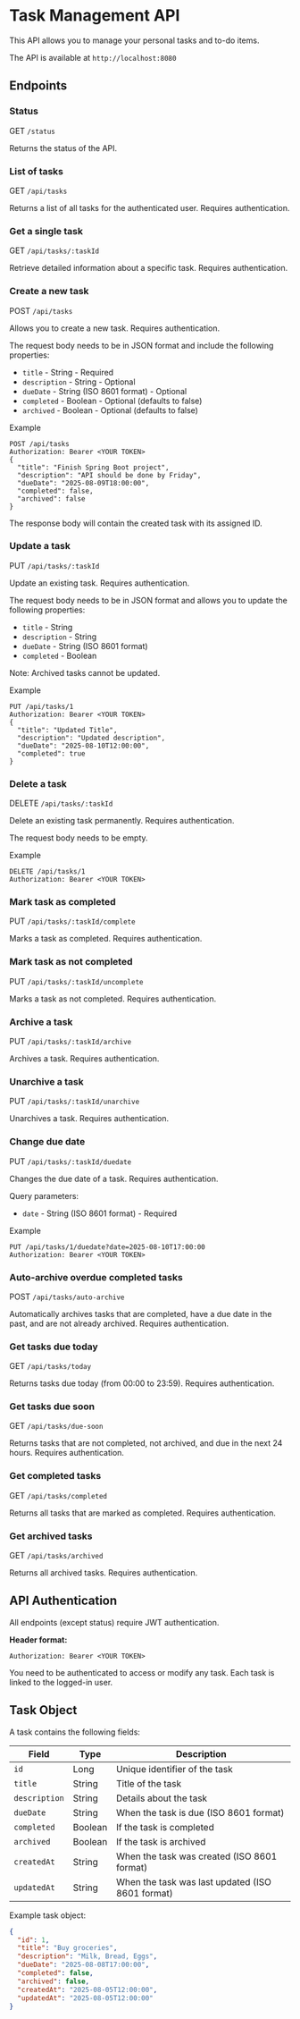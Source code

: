 # Task Management API

This API allows you to manage your personal tasks and to-do items.

The API is available at `http://localhost:8080`

## Endpoints

### Status
GET `/status`

Returns the status of the API.

### List of tasks
GET `/api/tasks`

Returns a list of all tasks for the authenticated user. Requires authentication.

### Get a single task
GET `/api/tasks/:taskId`

Retrieve detailed information about a specific task. Requires authentication.

### Create a new task
POST `/api/tasks`

Allows you to create a new task. Requires authentication.

The request body needs to be in JSON format and include the following properties:
- `title` - String - Required
- `description` - String - Optional
- `dueDate` - String (ISO 8601 format) - Optional
- `completed` - Boolean - Optional (defaults to false)
- `archived` - Boolean - Optional (defaults to false)

Example
```
POST /api/tasks
Authorization: Bearer <YOUR TOKEN>
{
  "title": "Finish Spring Boot project",
  "description": "API should be done by Friday",
  "dueDate": "2025-08-09T18:00:00",
  "completed": false,
  "archived": false
}
```

The response body will contain the created task with its assigned ID.

### Update a task
PUT `/api/tasks/:taskId`

Update an existing task. Requires authentication.

The request body needs to be in JSON format and allows you to update the following properties:
- `title` - String
- `description` - String
- `dueDate` - String (ISO 8601 format)
- `completed` - Boolean

Note: Archived tasks cannot be updated.

Example
```
PUT /api/tasks/1
Authorization: Bearer <YOUR TOKEN>
{
  "title": "Updated Title",
  "description": "Updated description",
  "dueDate": "2025-08-10T12:00:00",
  "completed": true
}
```

### Delete a task
DELETE `/api/tasks/:taskId`

Delete an existing task permanently. Requires authentication.

The request body needs to be empty.

Example
```
DELETE /api/tasks/1
Authorization: Bearer <YOUR TOKEN>
```

### Mark task as completed
PUT `/api/tasks/:taskId/complete`

Marks a task as completed. Requires authentication.

### Mark task as not completed
PUT `/api/tasks/:taskId/uncomplete`

Marks a task as not completed. Requires authentication.

### Archive a task
PUT `/api/tasks/:taskId/archive`

Archives a task. Requires authentication.

### Unarchive a task
PUT `/api/tasks/:taskId/unarchive`

Unarchives a task. Requires authentication.

### Change due date
PUT `/api/tasks/:taskId/duedate`

Changes the due date of a task. Requires authentication.

Query parameters:
- `date` - String (ISO 8601 format) - Required

Example
```
PUT /api/tasks/1/duedate?date=2025-08-10T17:00:00
Authorization: Bearer <YOUR TOKEN>
```

### Auto-archive overdue completed tasks
POST `/api/tasks/auto-archive`

Automatically archives tasks that are completed, have a due date in the past, and are not already archived. Requires authentication.

### Get tasks due today
GET `/api/tasks/today`

Returns tasks due today (from 00:00 to 23:59). Requires authentication.

### Get tasks due soon
GET `/api/tasks/due-soon`

Returns tasks that are not completed, not archived, and due in the next 24 hours. Requires authentication.

### Get completed tasks
GET `/api/tasks/completed`

Returns all tasks that are marked as completed. Requires authentication.

### Get archived tasks
GET `/api/tasks/archived`

Returns all archived tasks. Requires authentication.

## API Authentication

All endpoints (except status) require JWT authentication.

**Header format:**
```
Authorization: Bearer <YOUR TOKEN>
```

You need to be authenticated to access or modify any task. Each task is linked to the logged-in user.

## Task Object

A task contains the following fields:

| Field | Type | Description |
|-------|------|-------------|
| `id` | Long | Unique identifier of the task |
| `title` | String | Title of the task |
| `description` | String | Details about the task |
| `dueDate` | String | When the task is due (ISO 8601 format) |
| `completed` | Boolean | If the task is completed |
| `archived` | Boolean | If the task is archived |
| `createdAt` | String | When the task was created (ISO 8601 format) |
| `updatedAt` | String | When the task was last updated (ISO 8601 format) |

Example task object:
```json
{
  "id": 1,
  "title": "Buy groceries",
  "description": "Milk, Bread, Eggs",
  "dueDate": "2025-08-08T17:00:00",
  "completed": false,
  "archived": false,
  "createdAt": "2025-08-05T12:00:00",
  "updatedAt": "2025-08-05T12:00:00"
}
```
